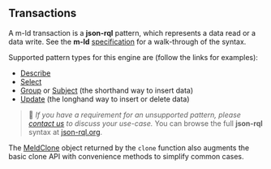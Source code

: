 ## Transactions
<!-- Note this section is duplicated from the Pattern type in src/jrql-support.ts -->
A m-ld transaction is a **json-rql** pattern, which represents a data read or a
data write. See the **m-ld**
[specification](https://spec.m-ld.org/#transactions) for a walk-through of the syntax.

Supported pattern types for this engine are (follow the links for examples):
- [Describe](/interfaces/describe.html)
- [Select](/interfaces/select.html)
- [Group](/interfaces/group.html) or [Subject](/interfaces/subject.html) (the shorthand way to insert data)
- [Update](/interfaces/update.html) (the longhand way to insert or delete data)

> 🚧 *If you have a requirement for an unsupported pattern, please
> [contact&nbsp;us](mailto:info@m-ld.io) to discuss your use-case.* You can
> browse the full **json-rql** syntax at
> [json-rql.org](http://json-rql.org/).

The [MeldClone](/classes/meldclone.html) object returned by the `clone` function
also augments the basic clone API with convenience methods to simplify common
cases.
